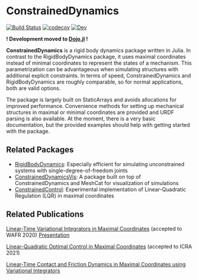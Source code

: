 # ConstrainedDynamics
[![Build Status](https://github.com/janbruedigam/ConstrainedDynamics.jl/workflows/CI/badge.svg)](https://github.com/janbruedigam/ConstrainedDynamics.jl/actions?query=workflow%3ACI)
[![codecov](https://codecov.io/gh/janbruedigam/ConstrainedDynamics.jl/branch/master/graph/badge.svg)](https://codecov.io/gh/janbruedigam/ConstrainedDynamics.jl)
[![Dev](https://img.shields.io/badge/docs-latest-blue.svg)](https://janbruedigam.github.io/ConstrainedDynamics.jl/dev/)

**! Development moved to [Dojo.jl](https://github.com/dojo-sim/Dojo.jl) !**

**ConstrainedDynamics** is a rigid body dynamics package written in Julia. In contrast to the RigidBodyDynamics package, it uses maximal coordinates instead of minimal coordinates to represent the states of a mechanism. This parametrization can be advantageous when simulating structures with additional explicit constraints. In terms of speed, ConstrainedDynamics and RigidBodyDynamics are roughly comparable, so for normal applications, both are valid options.

The package is largely built on StaticArrays and avoids allocations for improved performance. Convenience methods for setting up mechanical structures in maximal or minimal coordinates are provided and URDF parsing is also available. At the moment, there is a very basic documentation, but the provided examples should help with getting started with the package. 

## Related Packages
* [RigidBodyDynamics](https://github.com/JuliaRobotics/RigidBodyDynamics.jl): Especially efficient for simulating unconstrained systems with single-degree-of-freedom joints
* [ConstrainedDynamicsVis](https://github.com/janbruedigam/ConstrainedDynamicsVis.jl): A package built on top of ConstrainedDynamics and MeshCat for visualization of simulations
* [ConstrainedControl](https://github.com/janbruedigam/ConstrainedControl.jl): Experimental implementation of Linear-Quadratic Regulation (LQR) in maximal coordinates

## Related Publications
[Linear-Time Variational Integrators in Maximal Coordinates](https://arxiv.org/abs/2002.11245) (accepted to WAFR 2020) [Presentation](https://www.youtube.com/watch?v=kI5qBccGKfU)

[Linear-Quadratic Optimal Control in Maximal Coordinates](https://arxiv.org/abs/2010.05886) (accepted to ICRA 2021)

[Linear-Time Contact and Friction Dynamics in Maximal Coordinates using Variational Integrators](https://arxiv.org/abs/2109.07262)


